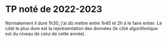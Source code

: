 # TP noté de 2022-2023

Normalement il dure 1h30, j'ai dû mettre entre 1h45 et 2h à le faire entier.
Le côté le plus dure est la représentation des données (le côté algorithmique est du niveau de celui de cette année).

